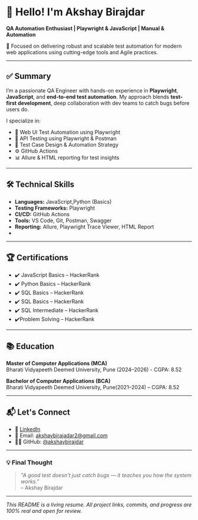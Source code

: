 # 👋 Hello! I'm Akshay Birajdar

**QA Automation Enthusiast | Playwright & JavaScript | Manual & Automation**

🎯 Focused on delivering robust and scalable test automation for modern web applications using cutting-edge tools and Agile practices.

---

## ✅ Summary

I’m a passionate QA Engineer with hands-on experience in **Playwright**, **JavaScript**, and **end-to-end test automation**. My approach blends **test-first development**, deep collaboration with dev teams to catch bugs before users do.

I specialize in:
- 🎯 Web UI Test Automation using Playwright
- 🔁 API Testing using Playwright & Postman
- 🧪 Test Case Design & Automation Strategy
- ⚙️ GitHub Actions
- 📊 Allure & HTML reporting for test insights

---

## 🛠️ Technical Skills

- **Languages:** JavaScript,Python (Basics)
- **Testing Frameworks:** Playwright
- **CI/CD:** GitHub Actions
- **Tools:** VS Code, Git, Postman, Swagger
- **Reporting:** Allure, Playwright Trace Viewer, HTML Report
- 
---

## 🏆 Certifications

- ✔️ JavaScript Basics – HackerRank  
- ✔️ Python Basics – HackerRank
- ✔️ SQL Basics – HackerRank
- ✔️ SQL Basics – HackerRank
- ✔️ SQL Intermediate – HackerRank
- ✔️Problem Solving – HackerRank

---

## 📚 Education

**Master of Computer Applications (MCA)**  
Bharati Vidyapeeth Deemed University, Pune (2024–2026) - CGPA: 8.52

**Bachelor of Computer Applications (BCA)**  
Bharati Vidyapeeth Deemed University, Pune(2021–2024) – CGPA: 8.52

---

## 📬 Let's Connect

- 🔗 [LinkedIn](https://www.linkedin.com/in/akshay-birajdar-3766a5253/)  
- 📧 Email: akshaybirajadar2@gmail.com 
- 🧑‍💻 GitHub: [@akshaybirajdar](https://github.com/akshaybirajdar)

---

### 💡 Final Thought

> _"A good test doesn’t just catch bugs — it teaches you how the system works."_  
> – Akshay Birajdar

---

_This README is a living resume. All project links, commits, and progress are 100% real and open for review._
